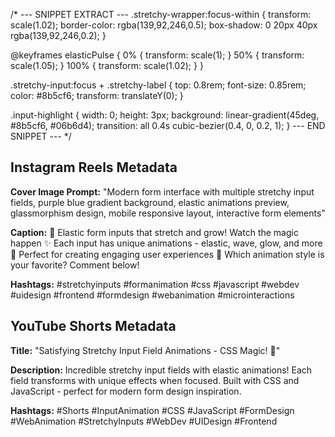 /* --- SNIPPET EXTRACT ---
.stretchy-wrapper:focus-within {
    transform: scale(1.02);
    border-color: rgba(139,92,246,0.5);
    box-shadow: 0 20px 40px rgba(139,92,246,0.2);
}

@keyframes elasticPulse {
    0% { transform: scale(1); }
    50% { transform: scale(1.05); }
    100% { transform: scale(1.02); }
}

.stretchy-input:focus + .stretchy-label {
    top: 0.8rem;
    font-size: 0.85rem;
    color: #8b5cf6;
    transform: translateY(0);
}

.input-highlight {
    width: 0;
    height: 3px;
    background: linear-gradient(45deg, #8b5cf6, #06b6d4);
    transition: all 0.4s cubic-bezier(0.4, 0, 0.2, 1);
}
--- END SNIPPET --- */

## Instagram Reels Metadata

**Cover Image Prompt:**
"Modern form interface with multiple stretchy input fields, purple blue gradient background, elastic animations preview, glassmorphism design, mobile responsive layout, interactive form elements"

**Caption:**
🎯 Elastic form inputs that stretch and grow! Watch the magic happen ✨
Each input has unique animations - elastic, wave, glow, and more 🌊
Perfect for creating engaging user experiences 🚀
Which animation style is your favorite? Comment below! 

**Hashtags:**
#stretchyinputs #formanimation #css #javascript #webdev #uidesign #frontend #formdesign #webanimation #microinteractions

## YouTube Shorts Metadata

**Title:**
"Satisfying Stretchy Input Field Animations - CSS Magic! 🎯"

**Description:**
Incredible stretchy input fields with elastic animations! Each field transforms with unique effects when focused. Built with CSS and JavaScript - perfect for modern form design inspiration.

**Hashtags:**
#Shorts #InputAnimation #CSS #JavaScript #FormDesign #WebAnimation #StretchyInputs #WebDev #UIDesign #Frontend